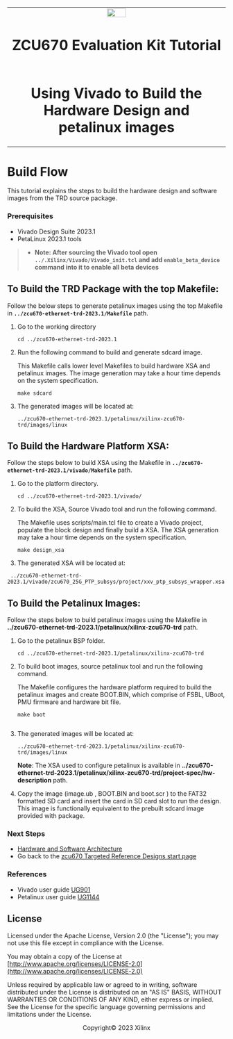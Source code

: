 ﻿<table class="sphinxhide">
 <tr>
   <td align="center"><img src="media/xilinx-logo.png" width="30%"/><h1> ZCU670 Evaluation Kit Tutorial</h1>
   </td>
 </tr>
 <tr>
 <td align="center"><h1>Using Vivado to Build the Hardware Design and petalinux images</h1>

 </td>
 </tr>
</table>



Build Flow
================================================
 
This tutorial explains the steps to build the hardware design and software images from the TRD source package.

### Prerequisites

* Vivado Design Suite 2023.1
* PetaLinux 2023.1 tools

> * **Note: After sourcing the Vivado tool open `../.Xilinx/Vivado/Vivado_init.tcl` and add `enable_beta_device` command into it to enable all beta devices**

To Build the TRD Package with the top Makefile:
---------------------------------------------------

Follow the below steps to generate petalinux images using the top Makefile in **`../zcu670-ethernet-trd-2023.1/Makefile`** path.

1. Go to the working directory

   ```
   cd ../zcu670-ethernet-trd-2023.1
   ```
   
2. Run the following command to build and generate sdcard image. 

   This Makefile calls lower level Makefiles to build hardware XSA and petalinux images. The image generation may take a hour time depends on the system specification.

   ```
   make sdcard
   ```
3. The generated images will be located at:

   ```
   ../zcu670-ethernet-trd-2023.1/petalinux/xilinx-zcu670-trd/images/linux
   
   ```

To Build the Hardware Platform XSA:
-------------------------------------------
Follow the steps below to build XSA using the Makefile in **`../zcu670-ethernet-trd-2023.1/vivado/Makefile`** path.


1. Go to the platform directory.

   ```
   cd ../zcu670-ethernet-trd-2023.1/vivado/
   ```
   
2. To build the XSA, Source Vivado tool and run the following command.

   The Makefile uses scripts/main.tcl file to create a Vivado project, populate the block design and finally build a XSA. The XSA generation may take a hour time depends on the system specification.

   ```
   make design_xsa   
   ```

3.	The generated XSA will be located at:

   ```
    ../zcu670-ethernet-trd-2023.1/vivado/zcu670_25G_PTP_subsys/project/xxv_ptp_subsys_wrapper.xsa
   ```

To Build the Petalinux Images:
-------------------------------
Follow the steps below to build petalinux images using the Makefile in **../zcu670-ethernet-trd-2023.1/petalinux/xilinx-zcu670-trd** path.

1. Go to the petalinux BSP folder.

   ```
   cd ../zcu670-ethernet-trd-2023.1/petalinux/xilinx-zcu670-trd
   
   ```
2. To build boot images, source petalinux tool and run the following command. 
   
   The Makefile configures the hardware platform required to build the petalinux images and create BOOT.BIN, which comprise of  FSBL, UBoot, PMU firmware and hardware bit file.

   ```
   make boot
  
   ```
3. The generated images will be located at:

   ```
   ../zcu670-ethernet-trd-2023.1/petalinux/xilinx-zcu670-trd/images/linux
   
   ```
   **Note**: The XSA used to configure petalinux is available in **../zcu670-ethernet-trd-2023.1/petalinux/xilinx-zcu670-trd/project-spec/hw-description** path.

4. Copy the image (image.ub , BOOT.BIN and boot.scr ) to the FAT32 formatted SD card and insert the card in SD card slot to run the design. This image is functionally
   equivalent to the prebuilt sdcard image provided with package.
   
  

### Next Steps

* [Hardware and Software Architecture](hw_arch_platform.md)
* Go back to the [zcu670 Targeted Reference Designs start page](../platform_landing.md)

### References

* Vivado user guide [UG901](https://docs.xilinx.com/r/en-US/ug901-vivado-synthesis/Running-Synthesis)
* Petalinux user guide [UG1144](https://docs.xilinx.com/r/en-US/ug1144-petalinux-tools-reference-guide)

## License

Licensed under the Apache License, Version 2.0 (the "License"); you may not use this file except in compliance with the License.

You may obtain a copy of the License at
[http://www.apache.org/licenses/LICENSE-2.0](http://www.apache.org/licenses/LICENSE-2.0)


Unless required by applicable law or agreed to in writing, software distributed under the License is distributed on an "AS IS" BASIS, WITHOUT WARRANTIES OR CONDITIONS OF ANY KIND, either express or implied. See the License for the specific language governing permissions and limitations under the License.

<p align="center">Copyright&copy; 2023 Xilinx</p>
